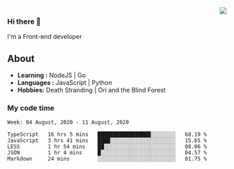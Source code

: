 <img align='right' src="https://github-readme-stats.vercel.app/api?username=strugglebak&show_icons=true">

### Hi there 👋

I'm a Front-end developer

## About

-  **Learning :** NodeJS | Go
-  **Languages :** JavaScript | Python
-  **Hobbies:** Death Stranding | Ori and the Blind Forest

### My code time

<!--START_SECTION:waka-->
```text
Week: 04 August, 2020 - 11 August, 2020

TypeScript   16 hrs 5 mins   █████████████████░░░░░░░░   68.19 % 
JavaScript   3 hrs 41 mins   ████░░░░░░░░░░░░░░░░░░░░░   15.65 % 
LESS         1 hr 54 mins    ██░░░░░░░░░░░░░░░░░░░░░░░   08.06 % 
JSON         1 hr 4 mins     █░░░░░░░░░░░░░░░░░░░░░░░░   04.57 % 
Markdown     24 mins         ░░░░░░░░░░░░░░░░░░░░░░░░░   01.75 %
```
<!--END_SECTION:waka-->
